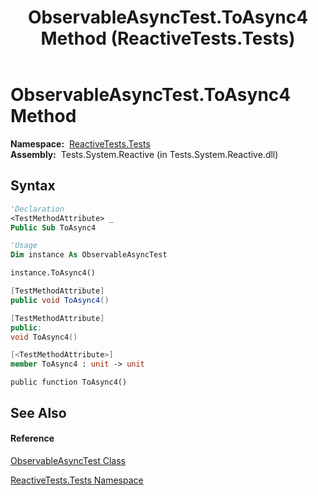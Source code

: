 ﻿---
title: ObservableAsyncTest.ToAsync4 Method  (ReactiveTests.Tests)
TOCTitle: ToAsync4 Method
ms:assetid: M:ReactiveTests.Tests.ObservableAsyncTest.ToAsync4
ms:mtpsurl: https://msdn.microsoft.com/en-us/library/reactivetests.tests.observableasynctest.toasync4(v=VS.103)
ms:contentKeyID: 36620022
ms.date: 06/28/2011
mtps_version: v=VS.103
f1_keywords:
- ReactiveTests.Tests.ObservableAsyncTest.ToAsync4
dev_langs:
- CSharp
- JScript
- VB
- FSharp
- c++
---

# ObservableAsyncTest.ToAsync4 Method

**Namespace:**  [ReactiveTests.Tests](hh289046\(v=vs.103\).md)  
**Assembly:**  Tests.System.Reactive (in Tests.System.Reactive.dll)

## Syntax

``` vb
'Declaration
<TestMethodAttribute> _
Public Sub ToAsync4
```

``` vb
'Usage
Dim instance As ObservableAsyncTest

instance.ToAsync4()
```

``` csharp
[TestMethodAttribute]
public void ToAsync4()
```

``` c++
[TestMethodAttribute]
public:
void ToAsync4()
```

``` fsharp
[<TestMethodAttribute>]
member ToAsync4 : unit -> unit 
```

``` jscript
public function ToAsync4()
```

## See Also

#### Reference

[ObservableAsyncTest Class](hh314747\(v=vs.103\).md)

[ReactiveTests.Tests Namespace](hh289046\(v=vs.103\).md)

